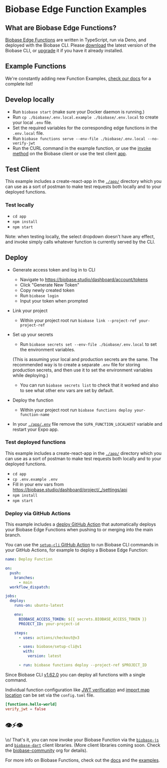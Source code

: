 # Biobase Edge Function Examples

## What are Biobase Edge Functions?

[Biobase Edge Functions](https://biobase.studio/edge-functions) are written in TypeScript, run via Deno, and deployed with the Biobase CLI. Please [download](https://github.com/biobase-ai/cli#install-the-cli) the latest version of the Biobase CLI, or [upgrade](https://github.com/biobase-ai/cli#install-the-cli) it if you have it already installed.

## Example Functions

We're constantly adding new Function Examples, [check our docs](https://biobase.studio/docs/guides/functions#examples) for a complete list!

## Develop locally

- Run `biobase start` (make sure your Docker daemon is running.)
- Run `cp ./biobase/.env.local.example ./biobase/.env.local` to create your local `.env` file.
- Set the required variables for the corresponding edge functions in the `.env.local` file.
- Run `biobase functions serve --env-file ./biobase/.env.local --no-verify-jwt`
- Run the CURL command in the example function, or use the [invoke method](https://biobase.studio/docs/reference/javascript/invoke) on the Biobase client or use the test client [app](./app/).

## Test Client

This example includes a create-react-app in the [`./app/`](./app/) directory which you can use as a sort of postman to make test requests both locally and to your deployed functions.

### Test locally

- `cd app`
- `npm install`
- `npm start`

Note: when testing locally, the select dropdown doesn't have any effect, and invoke simply calls whatever function is currently served by the CLI.

## Deploy

- Generate access token and log in to CLI
  - Navigate to https://biobase.studio/dashboard/account/tokens
  - Click "Generate New Token"
  - Copy newly created token
  - Run `biobase login`
  - Input your token when prompted
- Link your project
  - Within your project root run `biobase link --project-ref your-project-ref`
- Set up your secrets

  - Run `biobase secrets set --env-file ./biobase/.env.local` to set the environment variables.

  (This is assuming your local and production secrets are the same. The recommended way is to create a separate `.env` file for storing production secrets, and then use it to set the environment variables while deploying.)

  - You can run `biobase secrets list` to check that it worked and also to see what other env vars are set by default.

- Deploy the function
  - Within your project root run `biobase functions deploy your-function-name`
- In your [`./app/.env`](./app/.env) file remove the `SUPA_FUNCTION_LOCALHOST` variable and restart your Expo app.

### Test deployed functions

This example includes a create-react-app in the [`./app/`](./app/) directory which you can use as a sort of postman to make test requests both locally and to your deployed functions.

- `cd app`
- `cp .env.example .env`
- Fill in your env vars from https://biobase.studio/dashboard/project/_/settings/api
- `npm install`
- `npm start`

### Deploy via GitHub Actions

This example includes a [deploy GitHub Action](./.github/workflows/deploy.yaml) that automatically deploys your Biobase Edge Functions when pushing to or merging into the main branch.

You can use the [`setup-cli` GitHub Action](https://github.com/marketplace/actions/biobase-cli-action) to run Biobase CLI commands in your GitHub Actions, for example to deploy a Biobase Edge Function:

```yaml
name: Deploy Function

on:
  push:
    branches:
      - main
  workflow_dispatch:

jobs:
  deploy:
    runs-on: ubuntu-latest

    env:
      BIOBASE_ACCESS_TOKEN: ${{ secrets.BIOBASE_ACCESS_TOKEN }}
      PROJECT_ID: your-project-id

    steps:
      - uses: actions/checkout@v3

      - uses: biobase/setup-cli@v1
        with:
          version: latest

      - run: biobase functions deploy --project-ref $PROJECT_ID
```

Since Biobase CLI [v1.62.0](https://github.com/biobase-ai/cli/releases/tag/v1.62.0) you can deploy all functions with a single command.

Individual function configuration like [JWT verification](/docs/reference/cli/config#functions.function_name.verify_jwt) and [import map location](/docs/reference/cli/config#functions.function_name.import_map) can be set via the `config.toml` file.

```toml
[functions.hello-world]
verify_jwt = false
```

## 👁⚡️👁

\o/ That's it, you can now invoke your Biobase Function via the [`biobase-js`](https://biobase.studio/docs/reference/javascript/invoke) and [`biobase-dart`](https://biobase.studio/docs/reference/dart/invoke) client libraries. (More client libraries coming soon. Check the [biobase-community](https://github.com/biobase-ai-community#client-libraries) org for details).

For more info on Biobase Functions, check out the [docs](https://biobase.studio/docs/guides/functions) and the [examples](https://github.com/biobase-ai/biobase/tree/master/examples/edge-functions).
